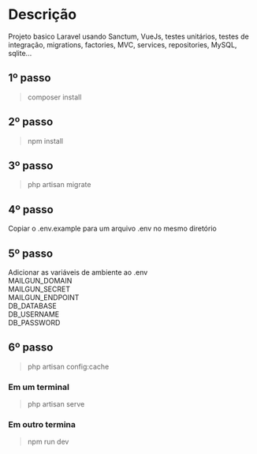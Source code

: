 # Descrição
Projeto basico Laravel usando Sanctum, VueJs, testes unitários, testes de integração, migrations, factories, MVC, services, repositories, MySQL, sqlite...

## 1º passo
> composer install

## 2º passo
> npm install

## 3º passo
> php artisan migrate

## 4º passo
Copiar o .env.example para um arquivo .env no mesmo diretório

## 5º passo
Adicionar as variáveis de ambiente ao .env <br/>
MAILGUN_DOMAIN<br/>
MAILGUN_SECRET<br/>
MAILGUN_ENDPOINT<br/>
DB_DATABASE<br/>
DB_USERNAME<br/>
DB_PASSWORD<br/>

## 6º passo
> php artisan config:cache

### Em um terminal
> php artisan serve

### Em outro termina
> npm run dev

